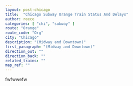 ```yaml
---
layout: post-chicago
title:  "Chicago Subway Orange Train Status And Delays"
author: reece
categories: [ "chi", "subway" ]
route: "Orange"
route_code: "Org"
city: "Chicago"
description: "(Midway and Downtown)"
first_paragraph: "(Midway and Downtown)"
direction_out: ""
direction_back: ""
related_trains: ""
map_ref: ""
---
```


fwfwwefw
